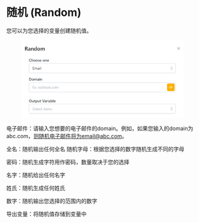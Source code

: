 # 随机 (Random)

您可以为您选择的变量创建随机值。

<figure><img src="../../.gitbook/assets/image (7) (1).png" alt=""><figcaption></figcaption></figure>

电子邮件：请输入您想要的电子邮件的domain。例如，如果您输入的domain为abc.com，则随机电子邮件将为email@abc.com。

全名：随机输出任何全名 随机字母：根据您选择的数字随机生成不同的字母

密码：随机生成字符用作密码，数量取决于您的选择

名字：随机给出任何名字

姓氏：随机生成任何姓氏

数字：随机输出您选择的范围内的数字

导出变量：将随机值存储到变量中
